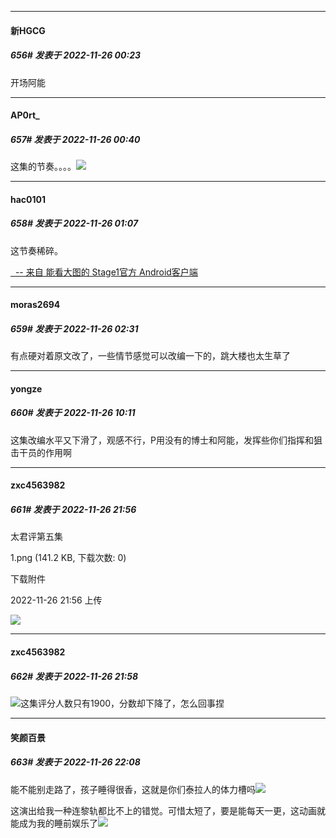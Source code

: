 

*****

####  新HGCG  
##### 656#       发表于 2022-11-26 00:23

开场阿能



*****

####  AP0rt_  
##### 657#       发表于 2022-11-26 00:40

这集的节奏。。。。<img src="https://static.saraba1st.com/image/smiley/face2017/001.png" referrerpolicy="no-referrer">



*****

####  hac0101  
##### 658#       发表于 2022-11-26 01:07

这节奏稀碎。

[  -- 来自 能看大图的 Stage1官方 Android客户端](https://www.coolapk.com/apk/140634)



*****

####  moras2694  
##### 659#       发表于 2022-11-26 02:31

有点硬对着原文改了，一些情节感觉可以改编一下的，跳大楼也太生草了



*****

####  yongze  
##### 660#       发表于 2022-11-26 10:11

这集改编水平又下滑了，观感不行，P用没有的博士和阿能，发挥些你们指挥和狙击干员的作用啊



*****

####  zxc4563982  
##### 661#       发表于 2022-11-26 21:56

太君评第五集

1.png
(141.2 KB, 下载次数: 0)

下载附件

2022-11-26 21:56 上传

<img src="https://img.saraba1st.com/forum/202211/26/215652tj6yv7a8av686y8v.png" referrerpolicy="no-referrer">

*****

####  zxc4563982  
##### 662#       发表于 2022-11-26 21:58

<img src="https://static.saraba1st.com/image/smiley/face2017/067.png" referrerpolicy="no-referrer">这集评分人数只有1900，分数却下降了，怎么回事捏



*****

####  笑颜百景  
##### 663#       发表于 2022-11-26 22:08

能不能别走路了，孩子睡得很香，这就是你们泰拉人的体力槽吗<img src="https://static.saraba1st.com/image/smiley/face2017/067.png" referrerpolicy="no-referrer">

这演出给我一种连黎轨都比不上的错觉。可惜太短了，要是能每天一更，这动画就能成为我的睡前娱乐了<img src="https://static.saraba1st.com/image/smiley/face2017/067.png" referrerpolicy="no-referrer">

